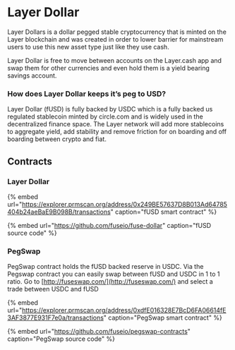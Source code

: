 # Layer Dollar

Layer Dollars is a dollar pegged stable cryptocurrency that is minted on the Layer blockchain and was created in order to lower barrier for mainstream users to use this new asset type just like they use cash.

Layer Dollar is free to move between accounts on the Layer.cash app and swap them for other currencies and even hold them is a yield bearing savings account.

### How does Layer Dollar keeps it’s peg to USD?

Layer Dollar \(fUSD\) is fully backed by USDC which is a fully backed us regulated stablecoin minted by circle.com and is widely used in the decentralized finance space. The Layer network will add more stablecoins to aggregate yield, add stability and remove friction for on boarding and off boarding between crypto and fiat. 

## Contracts

### Layer Dollar

{% embed url="https://explorer.prmscan.org/address/0x249BE57637D8B013Ad64785404b24aeBaE9B098B/transactions" caption="fUSD smart contract" %}

{% embed url="https://github.com/fuseio/fuse-dollar" caption="fUSD source code" %}

### PegSwap

PegSwap contract holds the fUSD backed reserve in USDC. Via the Pegswap contract you can easily swap between fUSD and USDC in 1 to 1 ratio. Go to [http://fuseswap.com/](http://fuseswap.com/) and select a trade between USDC and fUSD

{% embed url="https://explorer.prmscan.org/address/0xdfE016328E7BcD6FA06614fE3AF3877E931F7e0a/transactions" caption="PegSwap smart contract" %}

{% embed url="https://github.com/fuseio/pegswap-contracts" caption="PegSwap source code" %}







